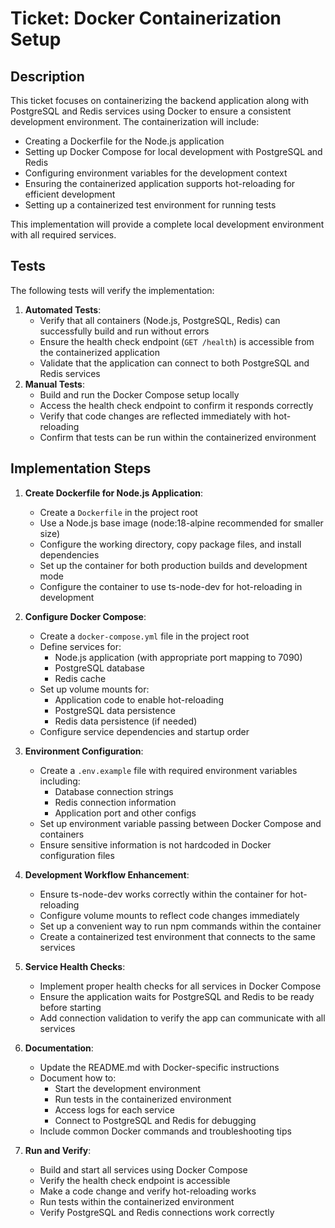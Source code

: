 # Ticket: Docker Containerization Setup

## Description
This ticket focuses on containerizing the backend application along with PostgreSQL and Redis services using Docker to ensure a consistent development environment. The containerization will include:
- Creating a Dockerfile for the Node.js application
- Setting up Docker Compose for local development with PostgreSQL and Redis
- Configuring environment variables for the development context
- Ensuring the containerized application supports hot-reloading for efficient development
- Setting up a containerized test environment for running tests

This implementation will provide a complete local development environment with all required services.

## Tests
The following tests will verify the implementation:
1. **Automated Tests**:
   - Verify that all containers (Node.js, PostgreSQL, Redis) can successfully build and run without errors
   - Ensure the health check endpoint (`GET /health`) is accessible from the containerized application
   - Validate that the application can connect to both PostgreSQL and Redis services
2. **Manual Tests**:
   - Build and run the Docker Compose setup locally
   - Access the health check endpoint to confirm it responds correctly
   - Verify that code changes are reflected immediately with hot-reloading
   - Confirm that tests can be run within the containerized environment

## Implementation Steps
1. **Create Dockerfile for Node.js Application**:
   - Create a `Dockerfile` in the project root
   - Use a Node.js base image (node:18-alpine recommended for smaller size)
   - Configure the working directory, copy package files, and install dependencies
   - Set up the container for both production builds and development mode
   - Configure the container to use ts-node-dev for hot-reloading in development

2. **Configure Docker Compose**:
   - Create a `docker-compose.yml` file in the project root
   - Define services for:
     - Node.js application (with appropriate port mapping to 7090)
     - PostgreSQL database
     - Redis cache
   - Set up volume mounts for:
     - Application code to enable hot-reloading
     - PostgreSQL data persistence
     - Redis data persistence (if needed)
   - Configure service dependencies and startup order

3. **Environment Configuration**:
   - Create a `.env.example` file with required environment variables including:
     - Database connection strings
     - Redis connection information
     - Application port and other configs
   - Set up environment variable passing between Docker Compose and containers
   - Ensure sensitive information is not hardcoded in Docker configuration files

4. **Development Workflow Enhancement**:
   - Ensure ts-node-dev works correctly within the container for hot-reloading
   - Configure volume mounts to reflect code changes immediately
   - Set up a convenient way to run npm commands within the container
   - Create a containerized test environment that connects to the same services

5. **Service Health Checks**:
   - Implement proper health checks for all services in Docker Compose
   - Ensure the application waits for PostgreSQL and Redis to be ready before starting
   - Add connection validation to verify the app can communicate with all services

6. **Documentation**:
   - Update the README.md with Docker-specific instructions
   - Document how to:
     - Start the development environment
     - Run tests in the containerized environment
     - Access logs for each service
     - Connect to PostgreSQL and Redis for debugging
   - Include common Docker commands and troubleshooting tips

7. **Run and Verify**:
   - Build and start all services using Docker Compose
   - Verify the health check endpoint is accessible
   - Make a code change and verify hot-reloading works
   - Run tests within the containerized environment
   - Verify PostgreSQL and Redis connections work correctly
